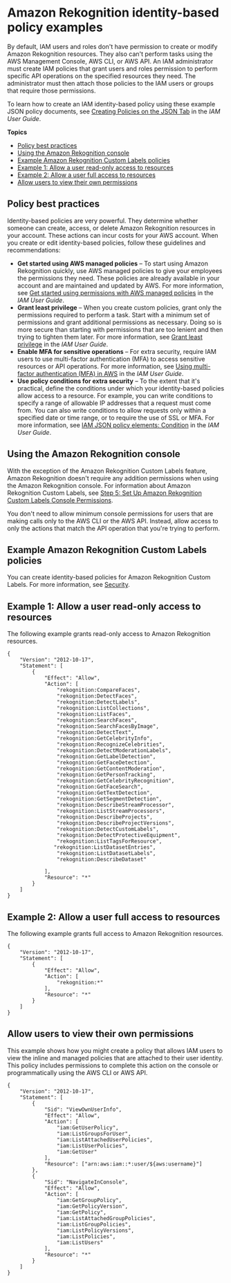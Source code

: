 # Amazon Rekognition identity\-based policy examples<a name="security_iam_id-based-policy-examples"></a>

By default, IAM users and roles don't have permission to create or modify Amazon Rekognition resources\. They also can't perform tasks using the AWS Management Console, AWS CLI, or AWS API\. An IAM administrator must create IAM policies that grant users and roles permission to perform specific API operations on the specified resources they need\. The administrator must then attach those policies to the IAM users or groups that require those permissions\.

To learn how to create an IAM identity\-based policy using these example JSON policy documents, see [Creating Policies on the JSON Tab](https://docs.aws.amazon.com/IAM/latest/UserGuide/access_policies_create.html#access_policies_create-json-editor) in the *IAM User Guide*\.

**Topics**
+ [Policy best practices](#security_iam_service-with-iam-policy-best-practices)
+ [Using the Amazon Rekognition console](#security_iam_id-based-policy-examples-console)
+ [Example Amazon Rekognition Custom Labels policies](#security_iam_id-based-policy-examples-custom-labels)
+ [Example 1: Allow a user read\-only access to resources](#security_iam_id-based-policy-examples-read-only)
+ [Example 2: Allow a user full access to resources](#security_iam_id-based-policy-examples-full-acess)
+ [Allow users to view their own permissions](#security_iam_id-based-policy-examples-view-own-permissions)

## Policy best practices<a name="security_iam_service-with-iam-policy-best-practices"></a>

Identity\-based policies are very powerful\. They determine whether someone can create, access, or delete Amazon Rekognition resources in your account\. These actions can incur costs for your AWS account\. When you create or edit identity\-based policies, follow these guidelines and recommendations:
+ **Get started using AWS managed policies** – To start using Amazon Rekognition quickly, use AWS managed policies to give your employees the permissions they need\. These policies are already available in your account and are maintained and updated by AWS\. For more information, see [Get started using permissions with AWS managed policies](https://docs.aws.amazon.com/IAM/latest/UserGuide/best-practices.html#bp-use-aws-defined-policies) in the *IAM User Guide*\.
+ **Grant least privilege** – When you create custom policies, grant only the permissions required to perform a task\. Start with a minimum set of permissions and grant additional permissions as necessary\. Doing so is more secure than starting with permissions that are too lenient and then trying to tighten them later\. For more information, see [Grant least privilege](https://docs.aws.amazon.com/IAM/latest/UserGuide/best-practices.html#grant-least-privilege) in the *IAM User Guide*\.
+ **Enable MFA for sensitive operations** – For extra security, require IAM users to use multi\-factor authentication \(MFA\) to access sensitive resources or API operations\. For more information, see [Using multi\-factor authentication \(MFA\) in AWS](https://docs.aws.amazon.com/IAM/latest/UserGuide/id_credentials_mfa.html) in the *IAM User Guide*\.
+ **Use policy conditions for extra security** – To the extent that it's practical, define the conditions under which your identity\-based policies allow access to a resource\. For example, you can write conditions to specify a range of allowable IP addresses that a request must come from\. You can also write conditions to allow requests only within a specified date or time range, or to require the use of SSL or MFA\. For more information, see [IAM JSON policy elements: Condition](https://docs.aws.amazon.com/IAM/latest/UserGuide/reference_policies_elements_condition.html) in the *IAM User Guide*\.

## Using the Amazon Rekognition console<a name="security_iam_id-based-policy-examples-console"></a>

With the exception of the Amazon Rekognition Custom Labels feature, Amazon Rekognition doesn't require any addition permissions when using the Amazon Rekognition console\. For information about Amazon Rekognition Custom Labels, see [Step 5: Set Up Amazon Rekognition Custom Labels Console Permissions](https://docs.aws.amazon.com/rekognition/latest/dg/su-console-policy.html)\. 

You don't need to allow minimum console permissions for users that are making calls only to the AWS CLI or the AWS API\. Instead, allow access to only the actions that match the API operation that you're trying to perform\.

## Example Amazon Rekognition Custom Labels policies<a name="security_iam_id-based-policy-examples-custom-labels"></a>

You can create identity\-based policies for Amazon Rekognition Custom Labels\. For more information, see [Security](https://docs.aws.amazon.com/rekognition/latest/customlabels-dg/sc-introduction.html)\. 

## Example 1: Allow a user read\-only access to resources<a name="security_iam_id-based-policy-examples-read-only"></a>

The following example grants read\-only access to Amazon Rekognition resources\. 

```
{
    "Version": "2012-10-17",
    "Statement": [
        {
            "Effect": "Allow",
            "Action": [
                "rekognition:CompareFaces",
                "rekognition:DetectFaces",
                "rekognition:DetectLabels",
                "rekognition:ListCollections",
                "rekognition:ListFaces",
                "rekognition:SearchFaces",
                "rekognition:SearchFacesByImage",
                "rekognition:DetectText", 
                "rekognition:GetCelebrityInfo",
                "rekognition:RecognizeCelebrities",
                "rekognition:DetectModerationLabels",  
                "rekognition:GetLabelDetection",
                "rekognition:GetFaceDetection",
                "rekognition:GetContentModeration",
                "rekognition:GetPersonTracking",
                "rekognition:GetCelebrityRecognition",
                "rekognition:GetFaceSearch",
                "rekognition:GetTextDetection",
                "rekognition:GetSegmentDetection",
                "rekognition:DescribeStreamProcessor",
                "rekognition:ListStreamProcessors",
                "rekognition:DescribeProjects",
                "rekognition:DescribeProjectVersions",
                "rekognition:DetectCustomLabels",
                "rekognition:DetectProtectiveEquipment",
                "rekognition:ListTagsForResource",
               "rekognition:ListDatasetEntries",
                "rekognition:ListDatasetLabels",
                "rekognition:DescribeDataset"

            ],
            "Resource": "*"
        }
    ]
}
```

## Example 2: Allow a user full access to resources<a name="security_iam_id-based-policy-examples-full-acess"></a>

The following example grants full access to Amazon Rekognition resources\.

```
{
    "Version": "2012-10-17",
    "Statement": [
        {
            "Effect": "Allow",
            "Action": [
                "rekognition:*"
            ],
            "Resource": "*"
        }
    ]
}
```

## Allow users to view their own permissions<a name="security_iam_id-based-policy-examples-view-own-permissions"></a>

This example shows how you might create a policy that allows IAM users to view the inline and managed policies that are attached to their user identity\. This policy includes permissions to complete this action on the console or programmatically using the AWS CLI or AWS API\.

```
{
    "Version": "2012-10-17",
    "Statement": [
        {
            "Sid": "ViewOwnUserInfo",
            "Effect": "Allow",
            "Action": [
                "iam:GetUserPolicy",
                "iam:ListGroupsForUser",
                "iam:ListAttachedUserPolicies",
                "iam:ListUserPolicies",
                "iam:GetUser"
            ],
            "Resource": ["arn:aws:iam::*:user/${aws:username}"]
        },
        {
            "Sid": "NavigateInConsole",
            "Effect": "Allow",
            "Action": [
                "iam:GetGroupPolicy",
                "iam:GetPolicyVersion",
                "iam:GetPolicy",
                "iam:ListAttachedGroupPolicies",
                "iam:ListGroupPolicies",
                "iam:ListPolicyVersions",
                "iam:ListPolicies",
                "iam:ListUsers"
            ],
            "Resource": "*"
        }
    ]
}
```